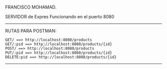 FRANCISCO MOHAMAD.

SERVIDOR de Expres Funcionando en el puerto 8080

------------------------------------------------------

RUTAS PARA POSTMAN:
```
GET/ ==> http://localhost:8080/products
GET/:pid ==> http://localhost:8080/products/{id}
POST/ ==> http://localhost:8080/products
PUT/:pid ==> http://localhost:8080/products/{id}
DELETE:pid ==> http://localhost:8080/products/{id}
```
------------------------------------------------------


